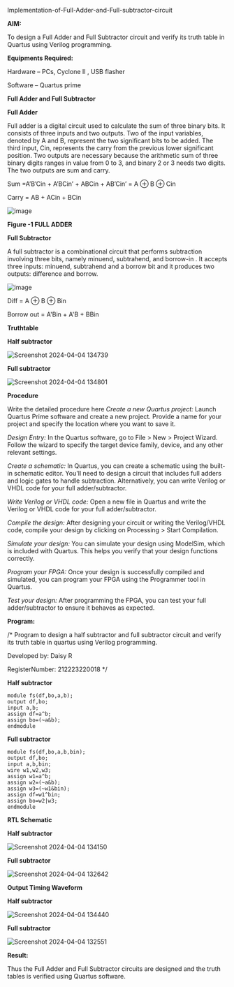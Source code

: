 

Implementation-of-Full-Adder-and-Full-subtractor-circuit

**AIM:**

To design a Full Adder and Full Subtractor circuit and verify its truth table in Quartus using Verilog programming.

**Equipments Required:**

Hardware – PCs, Cyclone II , USB flasher

Software – Quartus prime

**Full Adder and Full Subtractor**

**Full Adder**

Full adder is a digital circuit used to calculate the sum of three binary bits. It consists of three inputs and two outputs. Two of the input variables, denoted by A and B, represent the two significant bits to be added. The third input, Cin, represents the carry from the previous lower significant position. Two outputs are necessary because the arithmetic sum of three binary digits ranges in value from 0 to 3, and binary 2 or 3 needs two digits. The two outputs are sum and carry.

Sum =A’B’Cin + A’BCin’ + ABCin + AB’Cin’ = A ⊕ B ⊕ Cin 

Carry = AB + ACin + BCin

![image](https://github.com/naavaneetha/FULL_ADDER_SUBTRACTOR/assets/154305477/0f30ba51-5ffb-4198-845f-18e054f675e7)

**Figure -1 FULL ADDER**

**Full Subtractor**

A full subtractor is a combinational circuit that performs subtraction involving three bits, namely minuend, subtrahend, and borrow-in . It accepts three inputs: minuend, subtrahend and a borrow bit and it produces two outputs: difference and borrow.

![image](https://github.com/naavaneetha/FULL_ADDER_SUBTRACTOR/assets/154305477/02b24f51-ab51-4304-9ad6-7b81ffc1ead5)

Diff = A ⊕ B ⊕ Bin 

Borrow out = A'Bin + A'B + BBin

**Truthtable**

**Half subtractor**

![Screenshot 2024-04-04 134739](https://github.com/DaisyRavi/FULL_ADDER_SUBTRACTOR/assets/151394386/8c7755bc-16f9-4415-b8ea-eb4e756b835a)


**Full subtractor**

![Screenshot 2024-04-04 134801](https://github.com/DaisyRavi/FULL_ADDER_SUBTRACTOR/assets/151394386/0cb89035-02a3-41a9-811c-0470dcf7ec04)

**Procedure**

Write the detailed procedure here
*Create a new Quartus project:* Launch Quartus Prime software and create a new project. Provide a name for your project and specify the location where you want to save it.

*Design Entry:* In the Quartus software, go to File > New > Project Wizard. Follow the wizard to specify the target device family, device, and any other relevant settings.

*Create a schematic:* In Quartus, you can create a schematic using the built-in schematic editor. You'll need to design a circuit that includes full adders and logic gates to handle subtraction. Alternatively, you can write Verilog or VHDL code for your full adder/subtractor.

*Write Verilog or VHDL code:* Open a new file in Quartus and write the Verilog or VHDL code for your full adder/subtractor.

*Compile the design:* After designing your circuit or writing the Verilog/VHDL code, compile your design by clicking on Processing > Start Compilation.

*Simulate your design:* You can simulate your design using ModelSim, which is included with Quartus. This helps you verify that your design functions correctly.

*Program your FPGA:* Once your design is successfully compiled and simulated, you can program your FPGA using the Programmer tool in Quartus.

*Test your design:* After programming the FPGA, you can test your full adder/subtractor to ensure it behaves as expected.

**Program:**

/* Program to design a half subtractor and full subtractor circuit and verify its truth table in quartus using Verilog programming. 

Developed by: Daisy R

RegisterNumber: 212223220018
*/

**Half subtractor**
```
module fs(df,bo,a,b);
output df,bo;
input a,b;
assign df=a^b;
assign bo=(~a&b);
endmodule 
```

**Full subtractor**
```
module fs(df,bo,a,b,bin);
output df,bo;
input a,b,bin;
wire w1,w2,w3;
assign w1=a^b;
assign w2=(~a&b);
assign w3=(~w1&bin);
assign df=w1^bin;
assign bo=w2|w3;
endmodule
```

**RTL Schematic**

**Half subtractor**

![Screenshot 2024-04-04 134150](https://github.com/DaisyRavi/FULL_ADDER_SUBTRACTOR/assets/151394386/c8cde523-6576-4877-b887-5f1cee62dc37)

**Full subtractor**

![Screenshot 2024-04-04 132642](https://github.com/DaisyRavi/FULL_ADDER_SUBTRACTOR/assets/151394386/7cdfa1d5-1130-4130-8576-bd9daf323547)

**Output Timing Waveform**

**Half subtractor**

![Screenshot 2024-04-04 134440](https://github.com/DaisyRavi/FULL_ADDER_SUBTRACTOR/assets/151394386/dcdfabae-2114-44c2-8feb-69558b3d3881)

**Full subtractor**

![Screenshot 2024-04-04 132551](https://github.com/DaisyRavi/FULL_ADDER_SUBTRACTOR/assets/151394386/6354cd55-8ddd-47e0-b79c-7b98611228db)

**Result:**

Thus the Full Adder and Full Subtractor circuits are designed and the truth tables is verified using Quartus software.



